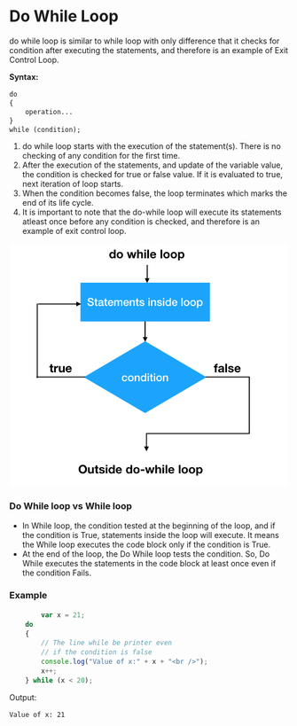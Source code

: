 # Do While Loop

do while loop is similar to while loop with only difference that it checks for condition after executing the statements, and therefore is an example of Exit Control Loop.

**Syntax:**

```
do
{
    operation...
}
while (condition);

```

1. do while loop starts with the execution of the statement(s). There is no checking of any condition for the first time.
2. After the execution of the statements, and update of the variable value, the
condition is checked for true or false value. If it is evaluated to
true, next iteration of loop starts.
3. When the condition becomes false, the loop terminates which marks the end of its life cycle.
4. It is important to note that the do-while loop will execute its statements atleast once before any condition is checked, and therefore is an
example of exit control loop.

![](Do_while_1.png)

### Do While loop vs While loop

- In While loop, the condition tested at the beginning of the
loop, and if the condition is True, statements inside the loop will
execute. It means the While loop executes the code block only if the
condition is True.
- At the end of the loop, the Do While
loop tests the condition. So, Do While executes the statements in the
code block at least once even if the condition Fails.

### Example

```jsx
		var x = 21;
    do 
    {
        // The line while be printer even
        // if the condition is false
        console.log("Value of x:" + x + "<br />");
        x++;
    } while (x < 20);
```

Output:

```
Value of x: 21

```